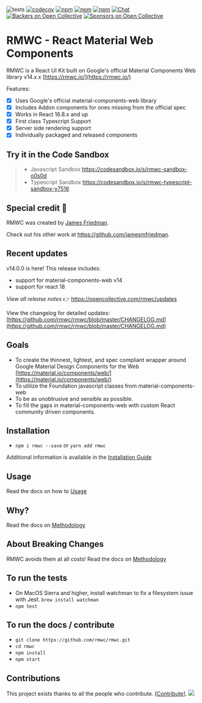 ![tests](https://github.com/rmwc/rmwc/actions/workflows/unit-test.yml/badge.svg)
[![codecov](https://codecov.io/gh/rmwc/rmwc/branch/master/graph/badge.svg)](https://codecov.io/gh/rmwc/rmwc)
[![npm](https://img.shields.io/npm/v/rmwc.svg)](https://www.npmjs.com/package/rmwc)
[![npm](https://img.shields.io/npm/dm/@rmwc/base.svg)](https://www.npmjs.com/package/rmwc)
[![npm](https://img.shields.io/npm/l/rmwc.svg)](https://github.com/rmwc/rmwc/blob/master/LICENSE)
[![Chat](https://img.shields.io/discord/490680848979591168.svg)](https://discord.gg/4BSUxCW)
[![Backers on Open Collective](https://opencollective.com/rmwc/backers/badge.svg)](#backers)
[![Sponsors on Open Collective](https://opencollective.com/rmwc/sponsors/badge.svg)](#sponsors)

# RMWC - React Material Web Components

RMWC is a React UI Kit built on Google's official Material Components Web library v14.x.x
[https://rmwc.io/](https://rmwc.io/)

Features:

- [x] Uses Google's official material-components-web library
- [x] Includes Addon components for ones missing from the official spec
- [x] Works in React 16.8.x and up
- [x] First class Typescript Support
- [x] Server side rendering support
- [x] Individually packaged and released components

## Try it in the Code Sandbox

> - Javascript Sandbox https://codesandbox.io/s/rmwc-sandbox-o0s0d
> - Typescript Sandbox https://codesandbox.io/s/rmwc-typescript-sandbox-y7516

## Special credit 🥇

RMWC was created by [James Friedman](https://github.com/jamesmfriedman).

Check out his other work at https://github.com/jamesmfriedman.

## Recent updates

v14.0.0 is here! This release includes:

- support for material-components-web v14
- support for react 18

_View all release notes_ 👉 https://opencollective.com/rmwc/updates

View the changelog for detailed updates: [https://github.com/rmwc/rmwc/blob/master/CHANGELOG.md](https://github.com/rmwc/rmwc/blob/master/CHANGELOG.md)

## Goals

- To create the thinnest, lightest, and spec compliant wrapper around Google
  Material Design Components for the Web
  [https://material.io/components/web/](https://material.io/components/web/)
- To utilize the Foundation javascript classes from material-components-web
- To be as unobtrusive and sensible as possible.
- To fill the gaps in material-components-web with custom React community driven components.

## Installation

- `npm i rmwc --save` or `yarn add rmwc`

Additional information is available in the [Installation Guide](https://rmwc.io/installation)

## Usage

Read the docs on how to [Usage](https://rmwc.io/usage)

## Why?

Read the docs on [Methodology](https://rmwc.io/methodology)

## About Breaking Changes

RMWC avoids them at all costs!
Read the docs on [Methodology](https://rmwc.io/methodology)

## To run the tests

- On MacOS Sierra and higher, install watchman to fix a filesystem issue with
  Jest. `brew install watchman`
- `npm test`

## To run the docs / contribute

- `git clone https://github.com/rmwc/rmwc.git`
- `cd rmwc`
- `npm install`
- `npm start`

## Contributions

This project exists thanks to all the people who contribute. [[Contribute](CONTRIBUTING.md)].
<a href="https://github.com/rmwc/rmwc/graphs/contributors">
<img src="https://contrib.rocks/image?repo=rmwc/rmwc" />
</a>
